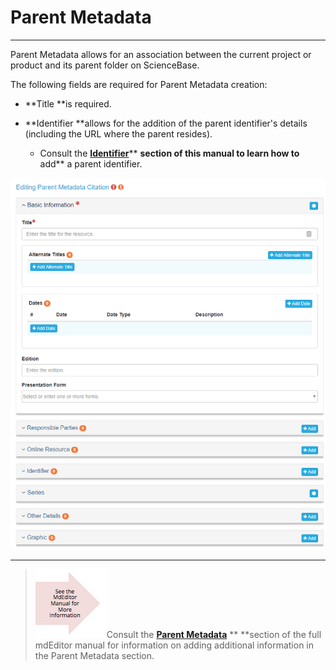 # Parent Metadata

---

Parent Metadata allows for an association between the current project or product and its parent folder on ScienceBase.

The following fields are required for Parent Metadata creation:

* **Title **is required.

* **Identifier **allows for the addition of the parent identifier's details \(including the URL where the parent resides\).

  * Consult the [**Identifier**](/record/edit/metadata/parent-metadata/identifier.md)** **section of this manual to learn how to** add** a parent identifier.

![](/assets/parent_metadata_window.png)

---

> ![](/assets/see_full_manual_for.png)Consult the [**Parent Metadata**](https://adiwg.gitbooks.io/mdeditor/content/record/edit/metadata/parent-metadata.html) ** **section of the full mdEditor manual for information on adding additional information in the Parent Metadata section.



